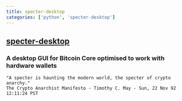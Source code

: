 ```yaml
---
title: specter-desktop
categories: ['python', 'specter-desktop']
---
```

## [specter-desktop](https://github.com/cryptoadvance/specter-desktop)

### A desktop GUI for Bitcoin Core optimised to work with hardware wallets


    "A specter is haunting the modern world, the specter of crypto anarchy."
    The Crypto Anarchist Manifesto - Timothy C. May - Sun, 22 Nov 92 12:11:24 PST
